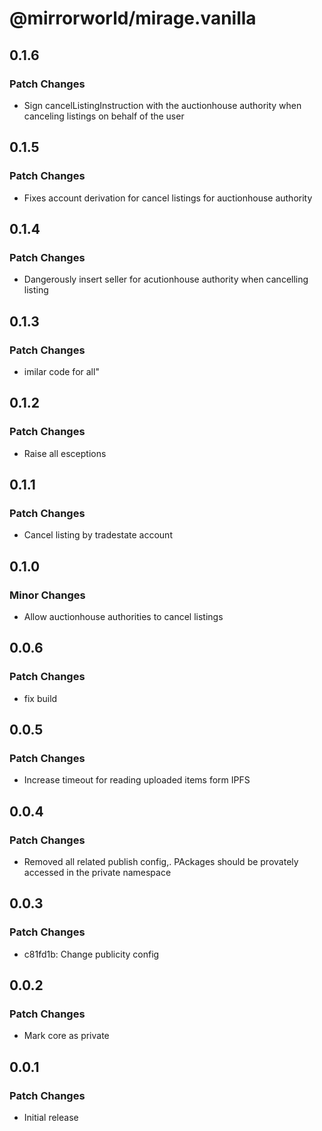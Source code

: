 # @mirrorworld/mirage.vanilla

## 0.1.6

### Patch Changes

- Sign cancelListingInstruction with the auctionhouse authority when canceling listings on behalf of the user

## 0.1.5

### Patch Changes

- Fixes account derivation for cancel listings for auctionhouse authority

## 0.1.4

### Patch Changes

- Dangerously insert seller for acutionhouse authority when cancelling listing

## 0.1.3

### Patch Changes

- imilar code for all"

## 0.1.2

### Patch Changes

- Raise all esceptions

## 0.1.1

### Patch Changes

- Cancel listing by tradestate account

## 0.1.0

### Minor Changes

- Allow auctionhouse authorities to cancel listings

## 0.0.6

### Patch Changes

- fix build

## 0.0.5

### Patch Changes

- Increase timeout for reading uploaded items form IPFS

## 0.0.4

### Patch Changes

- Removed all related publish config,. PAckages should be provately accessed in the private namespace

## 0.0.3

### Patch Changes

- c81fd1b: Change publicity config

## 0.0.2

### Patch Changes

- Mark core as private

## 0.0.1

### Patch Changes

- Initial release
